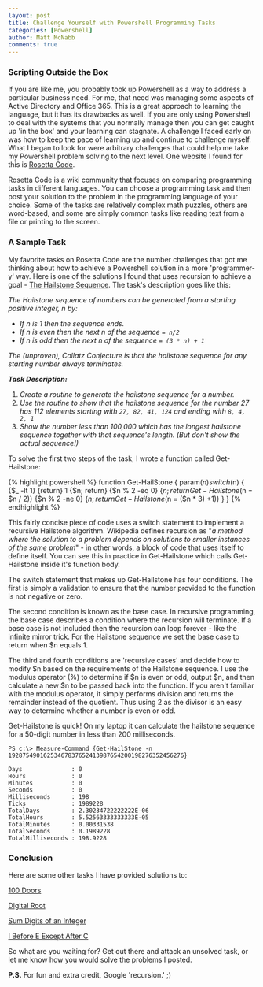 ```yaml
---
layout: post
title: Challenge Yourself with Powershell Programming Tasks
categories: [Powershell]
author: Matt McNabb
comments: true
---
```


[RosettaCode]: http://rosettacode.org
[Hailstone]: http://rosettacode.org/wiki/Hailstone_sequence#.7B.7Bheader.7CPowerShell.7D.7D
[100Doors]: http://rosettacode.org/wiki/100_doors
[DigitalRoot]: http://rosettacode.org/wiki/Digital_root
[SumDigits]: http://rosettacode.org/wiki/Sum_digits_of_an_integer
[IBeforeE]: http://rosettacode.org/wiki/I_before_E_except_after_C

### Scripting Outside the Box
If you are like me, you probably took up Powershell as a way to address a particular business need. For me, that need was managing some aspects of Active Directory and Office 365. This is a great approach to learning the language, but it has its drawbacks as well. If you are only using Powershell to deal with the systems that you normally manage then you can get caught up 'in the box' and your learning can stagnate. A challenge I faced early on was how to keep the pace of learning up and continue to challenge myself. What I began to look for were arbitrary challenges that could help me take my Powershell problem solving to the next level. One website I found for this is [Rosetta Code][RosettaCode].

Rosetta Code is a wiki community that focuses on comparing programming tasks in different languages. You can choose a programming task and then post your solution to the problem in the programming language of your choice. Some of the tasks are relatively complex math puzzles, others are word-based, and some are simply common tasks like reading text from a file or printing to the screen.

### A Sample Task
My favorite tasks on Rosetta Code are the number challenges that got me thinking about how to achieve a Powershell solution in a more 'programmer-y' way. Here is one of the solutions I found that uses recursion to achieve a goal - [The Hailstone Sequence][Hailstone]. The task's description goes like this:

*The Hailstone sequence of numbers can be generated from a starting positive integer, n by:*

- *If n is 1 then the sequence ends.*
- *If n is even then the next n of the sequence `= n/2`*
- *If n is odd then the next n of the sequence `= (3 * n) + 1`*

*The (unproven), Collatz Conjecture is that the hailstone sequence for any starting number always terminates.*

_**Task Description:**_

1. *Create a routine to generate the hailstone sequence for a number.*
2. *Use the routine to show that the hailstone sequence for the number 27 has 112 elements starting with `27, 82, 41, 124` and ending with `8, 4, 2, 1`*
3. *Show the number less than 100,000 which has the longest hailstone sequence together with that sequence's length. (But don't show the actual sequence!)*

To solve the first two steps of the task, I wrote a function called Get-Hailstone:

{% highlight powershell %}
function Get-HailStone {
  param($n)
  switch($n) {
    {$_ -lt 1}     {return}
    1              {$n; return}
    {$n % 2 -eq 0} {$n; return Get-Hailstone ($n = $n / 2)}
    {$n % 2 -ne 0} {$n; return Get-Hailstone ($n = ($n * 3) +1)}
  }
}
{% endhighlight %}

This fairly concise piece of code uses a switch statement to implement a recursive Hailstone algorithm. Wikipedia defines recursion as "*a method where the solution to a problem depends on solutions to smaller instances of the same problem*" - in other words, a block of code that uses itself to define itself. You can see this in practice in Get-Hailstone which calls Get-Hailstone inside it's function body.

The switch statement that makes up Get-Hailstone has four conditions. The first is simply a validation to ensure that the number provided to the function is not negative or zero.

The second condition is known as the base case. In recursive programming, the base case describes a condition where the recursion will terminate. If a base case is not included then the recursion can loop forever - like the infinite mirror trick. For the Hailstone sequence we set the base case to return when $n equals 1.

The third and fourth conditions are 'recursive cases' and decide how to modify $n based on the requirements of the Hailstone sequence. I use the modulus operator (%) to determine if $n is even or odd, output $n, and then calculate a new $n to be passed back into the function. If you aren't familiar with the modulus operator, it simply performs division and returns the remainder instead of the quotient. Thus using 2 as the divisor is an easy way to determine whether a number is even or odd.

Get-Hailstone is quick! On my laptop it can calculate the hailstone sequence for a 50-digit number in less than 200 milliseconds.

``` console
PS c:\> Measure-Command {Get-HailStone -n 19287549016253467837652413987654200198276352456276}

Days              : 0
Hours             : 0
Minutes           : 0
Seconds           : 0
Milliseconds      : 198
Ticks             : 1989228
TotalDays         : 2.30234722222222E-06
TotalHours        : 5.52563333333333E-05
TotalMinutes      : 0.00331538
TotalSeconds      : 0.1989228
TotalMilliseconds : 198.9228
```

### Conclusion
Here are some other tasks I have provided solutions to:

[100 Doors][100Doors]

[Digital Root][DigitalRoot]

[Sum Digits of an Integer][SumDigits]

[I Before E Except After C][IBeforeE]

So what are you waiting for? Get out there and attack an unsolved task, or let me know how you would solve the problems I posted.

**P.S.** For fun and extra credit, Google 'recursion.' ;)